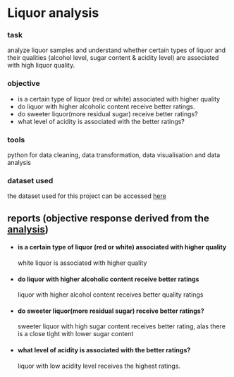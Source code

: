 # Liquor analysis

### task
analyze liquor samples and understand whether certain types of liquor and their qualities (alcohol level, sugar content & acidity level) are associated with high liquor quality.

### objective
- is a certain type of liquor (red or white) associated with higher quality
- do liquor with higher alcoholic content receive better ratings.
- do sweeter liquor(more residual sugar) receive better ratings?
- what level of acidity is associated with the better ratings?

### tools
python for data cleaning, data transformation, data visualisation and data analysis

### dataset used
the dataset used for this project can be accessed [here](https://archive.ics.uci.edu/dataset/186/wine+quality)

## reports (objective response derived from the [analysis](https://github.com/AdesinaA/data-analysis/blob/main/Liquor%20analysis/liquor_analysis.ipynb))
- #### is a certain type of liquor (red or white) associated with higher quality
  white liquor is associated with higher quality
- #### do liquor with higher alcoholic content receive better ratings
  liquor with higher alcohol content receives better quality ratings
- #### do sweeter liquor(more residual sugar) receive better ratings?
  sweeter liquor with high sugar content receives better rating, alas there is a close tight with lower sugar content
- #### what level of acidity is associated with the better ratings?
  liquor with low acidity level receives the highest ratings.
